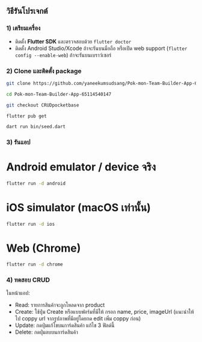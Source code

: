 ## วิธีรันโปรเจกต์

### 1) เตรียมเครื่อง

* ติดตั้ง **Flutter SDK** และตรวจสอบด้วย `flutter doctor`
* ติดตั้ง Android Studio/Xcode ถ้าจะรันบนมือถือ หรือเปิด web support (`flutter config --enable-web`) ถ้าจะรันบนเบราว์เซอร์

### 2) Clone และติดตั้ง package

```bash
git clone https://github.com/yaneekumsudsang/Pok-mon-Team-Builder-App-65114540147.git
```
```bash
cd Pok-mon-Team-Builder-App-65114540147
```
```bash
git checkout CRUDpocketbase
```
```bash
flutter pub get
```
```bash
dart run bin/seed.dart
```

### 3) รันแอป
# Android emulator / device จริง
```bash
flutter run -d android
```
# iOS simulator (macOS เท่านั้น)
```bash
flutter run -d ios
```
# Web (Chrome)
```bash
flutter run -d chrome
```

### 4) ทดสอบ CRUD
ในหน้าแอป:
- Read: รายการสินค้าจะถูกโหลดจาก product
- Create: ใช้ปุ่ม Create หรือแบบฟอร์มที่มีให้ กรอก name, price, imageUrl (แนะนำให้ไป coppy url จากรูปภาพที่มีอยู่โดยกด edit เพิ่ม coppy ก่อน)
- Update: กดปุ่มแก้ไขบนการ์ดสินค้า แก้ไข 3 ฟิลด์นี้
- Delete: กดปุ่มลบบนการ์ดสินค้า
